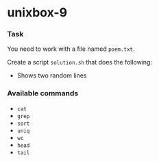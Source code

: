 # unixbox-9

### Task

You need to work with a file named `poem.txt`.

Create a script `solution.sh` that does the following:

- Shows two random lines

### Available commands

* `cat`
* `grep`
* `sort`
* `uniq`
* `wc`
* `head`
* `tail`
